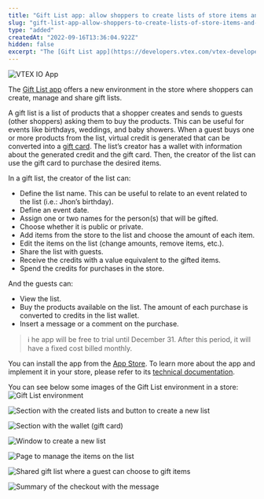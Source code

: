 ```yaml
---
title: "Gift List app: allow shoppers to create lists of store items and receive them as gifts"
slug: "gift-list-app-allow-shoppers-to-create-lists-of-store-items-and-receive-them-as-gifts"
type: "added"
createdAt: "2022-09-16T13:36:04.922Z"
hidden: false
excerpt: "The [Gift List app](https://developers.vtex.com/vtex-developer-docs/docs/vtex-gift-list) offers a new environment in the store where shoppers can create, manage and share gift lists."
---
```


![VTEX IO App](https://img.shields.io/badge/-VTEX%20IO%20App-orange)

The [Gift List app](https://developers.vtex.com/vtex-developer-docs/docs/vtex-gift-list) offers a new environment in the store where shoppers can create, manage and share gift lists.

A gift list is a list of products that a shopper creates and sends to guests (other shoppers) asking them to buy the products. This can be useful for events like birthdays, weddings, and baby showers. When a guest buys one or more products from the list, virtual credit is generated that can be converted into a [gift card](https://developers.vtex.com/vtex-rest-api/docs/gift-card-integration-guide). The list’s creator has a wallet with information about the generated credit and the gift card. Then, the creator of the list can use the gift card to purchase the desired items.

In a gift list, the creator of the list can:

- Define the list name. This can be useful to relate to an event related to the list (i.e.: Jhon’s birthday).
- Define an event date.
- Assign one or two names for the person(s) that will be gifted.
- Choose whether it is public or private.
- Add items from the store to the list and choose the amount of each item.
- Edit the items on the list (change amounts, remove items, etc.).
- Share the list with guests.
- Receive the credits with a value equivalent to the gifted items.
- Spend the credits for purchases in the store.

And the guests can:

- View the list.
- Buy the products available on the list. The amount of each purchase is converted to credits in the list wallet.
- Insert a message or a comment on the purchase.

> ℹ️ he app will be free to trial until December 31. After this period, it will have a fixed cost billed monthly.

You can install the app from the [App Store](https://apps.vtex.com/vtex-list/p). To learn more about the app and implement it in your store, please refer to its [technical documentation](https://developers.vtex.com/vtex-developer-docs/docs/vtex-gift-list).

You can see below some images of the Gift List environment in a store:
![Gift List environment](https://cdn.jsdelivr.net/gh/vtexdocs/dev-portal-content@readme-docs/docs/release-notes/5e2dd04-image5_40.png)

![Section with the created lists and button to create a new list](https://cdn.jsdelivr.net/gh/vtexdocs/dev-portal-content@readme-docs/docs/release-notes/e546825-image2_42.png)

![Section with the wallet (gift card)](https://cdn.jsdelivr.net/gh/vtexdocs/dev-portal-content@readme-docs/docs/release-notes/d65232e-image3_44.png)

![Window to create a new list](https://cdn.jsdelivr.net/gh/vtexdocs/dev-portal-content@readme-docs/docs/release-notes/eb7b37e-image1_46.png)

![Page to manage the items on the list](https://cdn.jsdelivr.net/gh/vtexdocs/dev-portal-content@readme-docs/docs/release-notes/8346a07-image4_48.png)

![Shared gift list where a guest can choose to gift items](https://cdn.jsdelivr.net/gh/vtexdocs/dev-portal-content@readme-docs/docs/release-notes/4172bf6-image6_50.png)

![Summary of the checkout with the message](https://cdn.jsdelivr.net/gh/vtexdocs/dev-portal-content@readme-docs/docs/release-notes/fb8839c-image7_52.png)

